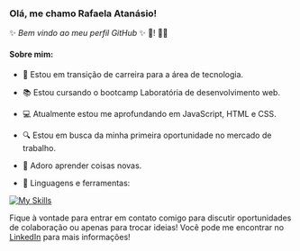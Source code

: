 

<!--
**rafaelaatanasio/RafaelaAtanasio** is a ✨ _special_ ✨ repository because its `README.md` (this file) appears on your GitHub profile.

Here are some ideas to get you started:

- 🔭 I’m currently working on ...
- 🌱 I’m currently learning ...
- 👯 I’m looking to collaborate on ...
- 🤔 I’m looking for help with ...
- 💬 Ask me about ...
- 📫 How to reach me: ...
- 😄 Pronouns: ...
- ⚡ Fun fact: ...
-->

### Olá, me chamo Rafaela Atanásio!

✨ _Bem vindo ao meu perfil GitHub_ ✨ 👋! 👩‍💻

#### Sobre mim:

- 🚀 Estou em transição de carreira para a área de tecnologia.
- 📚 Estou cursando o bootcamp Laboratória de desenvolvimento web.
- 💻 Atualmente estou me aprofundando em JavaScript, HTML e CSS.
- 🔍 Estou em busca da minha primeira oportunidade no mercado de trabalho.
- 🧠 Adoro aprender coisas novas.


- 🔨 Linguagens e ferramentas:

  
[![My Skills](https://skillicons.dev/icons?i=html,css,javascript,typescript,nodejs,angular,firebase,vite,vercel,jest,git,bootstrap,figma&theme=dark)](https://skillicons.dev)


 

Fique à vontade para entrar em contato comigo para discutir oportunidades de colaboração ou apenas para trocar ideias! Você pode me encontrar no [LinkedIn](https://www.linkedin.com/in/rafaela-atanasio) para mais informações!

